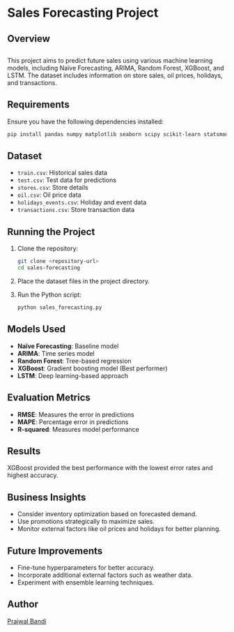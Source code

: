 # Sales Forecasting Project

## Overview

##

This project aims to predict future sales using various machine learning models, including Naïve Forecasting, ARIMA, Random Forest, XGBoost, and LSTM. The dataset includes information on store sales, oil prices, holidays, and transactions.

## Requirements

Ensure you have the following dependencies installed:

```bash
pip install pandas numpy matplotlib seaborn scipy scikit-learn statsmodels xgboost tensorflow missingno
```

## Dataset

- `train.csv`: Historical sales data
- `test.csv`: Test data for predictions
- `stores.csv`: Store details
- `oil.csv`: Oil price data
- `holidays_events.csv`: Holiday and event data
- `transactions.csv`: Store transaction data

## Running the Project

1. Clone the repository:

   ```bash
   git clone <repository-url>
   cd sales-forecasting
   ```

2. Place the dataset files in the project directory.

3. Run the Python script:

   ```bash
   python sales_forecasting.py
   ```

## Models Used

- **Naïve Forecasting**: Baseline model
- **ARIMA**: Time series model
- **Random Forest**: Tree-based regression
- **XGBoost**: Gradient boosting model (Best performer)
- **LSTM**: Deep learning-based approach

## Evaluation Metrics

- **RMSE**: Measures the error in predictions
- **MAPE**: Percentage error in predictions
- **R-squared**: Measures model performance

## Results

XGBoost provided the best performance with the lowest error rates and highest accuracy.

## Business Insights

- Consider inventory optimization based on forecasted demand.
- Use promotions strategically to maximize sales.
- Monitor external factors like oil prices and holidays for better planning.

## Future Improvements

- Fine-tune hyperparameters for better accuracy.
- Incorporate additional external factors such as weather data.
- Experiment with ensemble learning techniques.

## Author

[Prajwal Bandi](https://github.com/PrajwalBandi)

